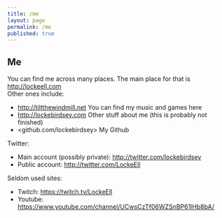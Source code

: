 ```yaml
---
title: /me
layout: page
permalink: /me
published: true
---
```

## Me

You can find me across many places. The main place for that is <http://lockeell.com>  
Other ones include:
- <http://tiltthewindmill.net> You can find my music and games here
- <http://lockebirdsey.com> Other stuff about me (this is probably not finished)
- <github.com/lockebirdsey> My Github

Twitter:
- Main account (possibly private): <http://twitter.com/lockebirdsey>
- Public account: <http://twitter.com/LockeEll>


Seldom used sites:

- Twitch: <https://twitch.tv/LockeEll>
- Youtube: <https://www.youtube.com/channel/UCwsCzTf06WZSnBP61lHb8bA/>
